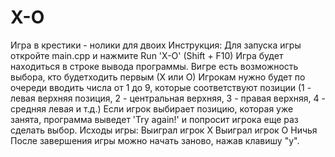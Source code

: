 # X-O
Игра в крестики - нолики для двоих
Инструкция:
Для запуска игры откройте main.cpp и нажмите Run 'X-O' (Shift + F10)
Игра будет находиться в строке вывода программы.
Вигре есть возможность выбора, кто будетходить первым (Х или О)
Игрокам нужно будет по очереди вводить числа от 1 до 9, которые соответствуют позиции (1 - левая верхняя позиция, 2 - центральная верхняя, 3 - правая верхняя, 4 - средняя левая и т.д.)
Если игрок выбирает позицию, которая уже занята, программа выведет 'Try again!' и попросит игрока еще раз сделать выбор.
Исходы игры:  Выиграл игрок Х
              Выиграл игрок О
              Ничья
После завершения игры можно начать заново, нажав клавишу "y".
